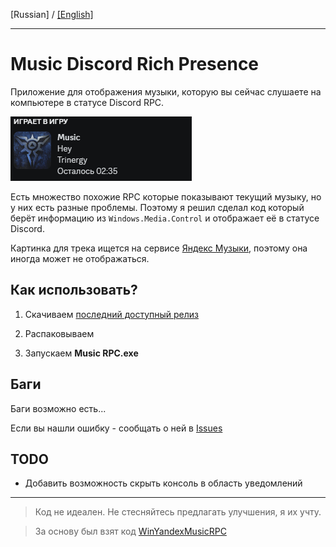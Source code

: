 ﻿[Russian] / [[English]](https://github.com/KOTOKOPOLb/Music-RPC/blob/master/README_en.md)

------------

# Music Discord Rich Presence

Приложение для отображения музыки, которую вы сейчас слушаете на компьютере в статусе Discord RPC.

![image](https://github.com/KOTOKOPOLb/Music-RPC/blob/master/images/screen.png)

Есть множество похожие RPC которые показывают текущий музыку, но у них есть разные проблемы. Поэтому я решил сделал код который берёт информацию из `Windows.Media.Control` и отображает её в статусе Discord.

Картинка для трека ищется на сервисе [Яндекс Музыки](https://music.yandex.ru/), поэтому она иногда может не отображаться.

## Как использовать?

1. Скачиваем [последний доступный релиз](https://github.com/KOTOKOPOLb/Music-RPC/releases)

2. Распаковываем

3. Запускаем **Music RPC.exe**

## Баги

Баги возможно есть... 

Если вы нашли ошибку - сообщать о ней в [Issues](https://github.com/KOTOKOPOLb/Music-RPC/issues)

## TODO

- Добавить возможность скрыть консоль в область уведомлений

------------

>Код не идеален. Не стесняйтесь предлагать улучшения, я их учту.

>За основу был взят код [WinYandexMusicRPC](https://github.com/FozerG/WinYandexMusicRPC)  
